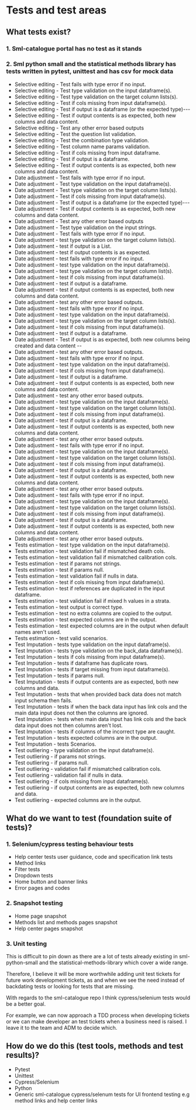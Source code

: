 # Tests and test areas

## What tests exist?

### 1. Sml-catalogue portal has no test as it stands
### 2. Sml python small and the statistical methods library has tests written in pytest, unittest and has csv for mock data
   * Selective editing - Test fails with type error if no input.
   * Selective editing - Test type validation on the input dataframe(s).
   * Selective editing - Test type validation on the target column lists(s).
   * Selective editing - Test if cols missing from input dataframe(s).
   * Selective editing - Test if output is a dataframe (or the expected type)---
   * Selective editing - Test if output contents is as expected, both new columns and data content.
   * Selective editing - Test any other error based outputs
   * Selective editing - Test the question list validation.
   * Selective editing - Test the combination type validation.
   * Selective editing - Test column name params validation.
   * Selective editing - Test if cols missing from input dataframe.
   * Selective editing - Test if output is a dataframe.
   * Selective editing - Test if output contents is as expected, both new columns and data content.
   * Date adjustment - Test fails with type error if no input.
   * Date adjustment - Test type validation on the input dataframe(s).
   * Date adjustment - Test type validation on the target column lists(s).
   * Date adjustment - Test if cols missing from input dataframe(s).
   * Date adjustment - Test if output is a dataframe (or the expected type)---
   * Date adjustment - Test if output contents is as expected, both new columns and data content.
   * Date adjustment - Test any other error based outputs
   * Date adjustment - Test type validation on the input strings.
   * Date adjustment - Test fails with type error if no input.
   * Date adjustment - test type validation on the target column lists(s).
   * Date adjustment - test if output is a List.
   * Date adjustment - test if output contents is as expected.
   * Date adjustment - test fails with type error if no input.
   * Date adjustment - test type validation on the input dataframe(s).
   * Date adjustment - test type validation on the target column list(s).
   * Date adjustment - test if cols missing from input dataframe(s).
   * Date adjustment - test if output is a dataframe.
   * Date adjustment - test if output contents is as expected, both new columns and data content.
   * Date adjustment - test any other error based outputs.
   * Date adjustment - test fails with type error if no input.
   * Date adjustment - test type validation on the input dataframe(s).
   * Date adjustment - test type validation on the target column lists(s).
   * Date adjustment - test if cols missing from input dataframe(s).
   * Date adjustment - test if output is a dataframe.
   * Date adjustment - Test if output is as expected, both new columns being created and data content --
   * Date adjustment - test any other error based outputs.
   * Date adjustment - test fails with type error if no input.
   * Date adjustment - test type validation on the input dataframe(s).
   * Date adjustment - test if cols missing from input dataframe(s).
   * Date adjustment - test if output is a dataframe.
   * Date adjustment - test if output contents is as expected, both new columns and data content.
   * Date adjustment - test any other error based outputs.
   * Date adjustment - test type validation on the input dataframe(s).
   * Date adjustment - test type validation on the target column lists(s).
   * Date adjustment - test if cols missing from input dataframe(s).
   * Date adjustment - test if output is a dataframe.
   * Date adjustment - test if output contents is as expected, both new columns and data content.
   * Date adjustment - test any other error based outputs.
   * Date adjustment - test fails with type error if no input.
   * Date adjustment - test type validation on the input dataframe(s).
   * Date adjustment - test type validation on the target column lists(s).
   * Date adjustment - test if cols missing from input dataframe(s).
   * Date adjustment - test if output is a dataframe.
   * Date adjustment - test if output contents is as expected, both new columns and data content.
   * Date adjustment - test any other error based outputs.
   * Date adjustment - test fails with type error if no input.
   * Date adjustment - test type validation on the input dataframe(s).
   * Date adjustment - test type validation on the target column lists(s).
   * Date adjustment - test if cols missing from input dataframe(s).
   * Date adjustment - test if output is a dataframe.
   * Date adjustment - test if output contents is as expected, both new columns and data content.
   * Date adjustment - test any other error based outputs.
   * Tests estimation - test type validation on the input dataframe(s).
   * Tests estimation - test validation fail if mismatched death cols.
   * Tests estimation - test validation fail if mismatched calibration cols.
   * Tests estimation - test if params not strings.
   * Tests estimation - test if params null.
   * Tests estimation - test validation fail if nulls in data.
   * Tests estimation - test if cols missing from input dataframe(s).
   * Tests estimation - test if references are duplicated in the input dataframe.
   * Tests estimation - test validation fail if mixed h values in a strata.
   * Tests estimation - test output is correct type.
   * Tests estimation - test no extra columns are copied to the output.
   * Tests estimation - test expected columns are in the output.
   * Tests estimation - test expected columns are in the output when default names aren't used.
   * Tests estimation - test valid scenarios.
   * Test Imputation - tests type validation on the input dataframe(s).
   * Test Imputation - tests type validation on the back_data dataframe(s).
   * Test Imputation - tests if cols missing from input dataframe(s).
   * Test Imputation - tests if dataframe has duplicate rows.
   * Test Imputation - tests if target missing from input dataframe(s).
   * Test Imputation - tests if params null.
   * Test Imputation - tests if output contents are as expected, both new columns and data.
   * Test Imputation - tests that when provided back data does not match input schema then fails.
   * Test Imputation - tests if when the back data input has link cols and the main data input does not then the columns are ignored.
   * Test Imputation - tests when main data input has link cols and the back data input does not then columns aren't lost.
   * Test Imputation - tests if columns of the incorrect type are caught.
   * Test Imputation - tests expected columns are in the output.
   * Test Imputation - tests Scenarios.
   * Test outliering - type validation on the input dataframe(s).
   * Test outliering - if params not strings.
   * Test outliering - if params null.
   * Test outliering - validation fail if mismatched calibration cols.
   * Test outliering - validation fail if nulls in data.
   * Test outliering - if cols missing from input dataframe(s).
   * Test outliering - if output contents are as expected, both new columns and data.
   * Test outliering - expected columns are in the output.

## What do we want to test (foundation suite of tests)?
### 1. Selenium/cypress testing behaviour tests
   * Help center tests
user guidance, code and specification link tests
   * Method links
   * Filter tests
   * Dropdown tests
   * Home button and banner links
   * Error pages and codes
### 2. Snapshot testing
   * Home page snapshot
   * Methods list and methods pages snapshot
   * Help center pages snapshot
### 3. Unit testing 
 This is difficult to pin down as there are a lot of tests already existing in sml-python-small and the statistical-methods-library which cover a wide range.

 Therefore, I believe it will be more worthwhile adding unit test tickets for future work development tickets, as and when we see the need instead of backdating tests or looking for tests that are missing.

 With regards to the sml-catalogue repo I think cypress/selenium tests would be a better goal.

 For example, we can now approach a TDD process when developing tickets or we can make developer an test tickets when a business need is raised. I leave it to the team and ADM to decide which.


## How do we do this (test tools, methods and test results)?
   * Pytest
   * Unittest
   * Cypress/Selenium
   * Python
   * Generic sml-catalogue cypress/selenum tests for UI frontend testing e.g method links and help center links 